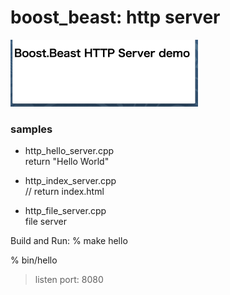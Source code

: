 boost_beast: http server
===============

<img src="https://raw.githubusercontent.com/ohwada/MAC_cpp_Samples/master/boost_beast/screenshots/index_server.png" width="300" />

### samples
- http_hello_server.cpp  
 return "Hello World"  

- http_index_server.cpp  
// return index.html  

- http_file_server.cpp  
file server  


Build and Run:
% make hello

% bin/hello
> listen port: 8080


